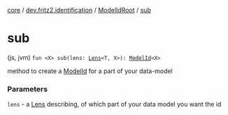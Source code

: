 [core](../../index.md) / [dev.fritz2.identification](../index.md) / [ModelIdRoot](index.md) / [sub](./sub.md)

# sub

(js, jvm) `fun <X> sub(lens: `[`Lens`](../../dev.fritz2.lenses/-lens/index.md)`<T, X>): `[`ModelId`](../-model-id/index.md)`<X>`

method to create a [ModelId](../-model-id/index.md#dev.fritz2.identification.ModelId) for a part of your data-model

### Parameters

`lens` - a [Lens](../../dev.fritz2.lenses/-lens/index.md#dev.fritz2.lenses.Lens) describing, of which part of your data model you want the id